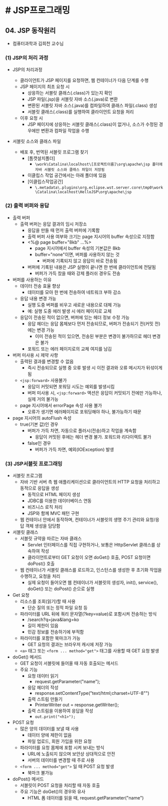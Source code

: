 # # JSP프로그래밍

## 04. JSP 동작원리

- 컴퓨터과학과 김희천 교수님

### (1) JSP의 처리 과정

- JSP의 처리과정
    - 클라이언트가 JSP 페이지를 요청하면, 웹 컨테이너가 다음 단계를 수행
    - JSP 페이지의 최초 요청 시
        - 상응하는 서블릿 클래스(.class)가 있는지 확인
        - JSP 파일(.jsp)을 서블릿 자바 소스(.java)로 변환
        - 변환된 서블릿 자바 소스(.java)를 컴파일하여 클래스 파일(.class) 생성
        - 서블릿 클래스(.class)를 실행하여 클라이언트 요청을 처리
    - 이후 요청 시
        - JSP 페이지에 상응하는 서블릿 클래스(.class)이 없거나, 소스가 수정된 경우에만 변환과 컴파일 작업을 수행

- 서블릿 소스와 클래스 파일
    - 배포 후, 번역된 서블릿 프로그램 찾기
        - [톰캣설치폴더]
            - `\work\Catalina\localhost\[프로젝트이름]\org\apache\jsp 폴더에 자바 서블릿 소스와 클래스 파일이 저장됨`
        - 이클립스 작업 공간에서는 아래 폴더에 있음
        - [이클립스작업공간]
            - `\.metadata\.plugins\org.eclipse.wst.server.core\tmp0\work\Catalina\localhost\HelloJSP\org\apache\jsp`

### (2) 출력 버퍼와 응답

- 출력 버퍼
    - 출력 버퍼는 응답 결과의 임시 저장소
        - 응답을 만들 때 먼저 출력 버퍼에 기록함
        - 출력 버퍼 사용 여부와 크기는 page 지시어의 buffer 속성으로 지정함
        - <%@ page buffer="8kb" ...%>
            - page 지시어에서 buffer 속성의 기본값은 8kb
            - buffer="none"이면, 버퍼를 사용하지 않는 것
                - 버퍼에 기록되지 않고 응답이 바로 전송됨
        - 버퍼에 기록된 내용은 JSP 실행이 끝나면 한 번에 클라이언트에 전달됨
            - 버퍼가 가득 찼을 때와 강제 플러쉬 경우도 전송
- 버퍼를 사용하는 이유
    - 데이터 전송 효율 향상
        - 데이터를 모아 한 번에 전송하여 네트워크 부하 감소
    - 응답 내용 변경 가능
        - 실행 도중 버퍼를 비우고 새로운 내용으로 대체 가능
        - 예: 실행 도중 에러 발생 시 에러 페이지로 교체
    - 응답이 전송된 적이 없으면, 버퍼에 있는 헤더 정보 수정 가능
        - 응답 헤더는 응답 몸체보다 먼저 전송되므로, 버퍼가 전송되기 전(커밋 전)에는 변경 가능
            - 이미 전송된 적이 있으면, 전송된 부분은 변경이 불가하므로 헤더 변경은 불가
        - 포워드 또는 에러 페이지로의 교체 여지를 남김
- 버퍼 미사용 시 제약 사항
    - 출력된 결과를 변경할 수 없음
        - 즉시 전송되므로 실행 중 오류 발생 시 이전 결과와 오류 메시지가 뒤섞이게 됨
    - `<jsp:forward>` 사용불가
        - 응답이 커밋되면 포워딩 시도는 예외를 발생시킴
        - 버퍼 미사용 시, `<jsp:forward>` 액션은 응답이 커밋되기 전에만 가능하나, 실제 거의 불가능
    - page 지시어에서 errorPage 속성 사용 불가
        - 오류가 생기면 에러페이지로 포워딩해야 하나, 불가능하기 때문
- page 지시어의 autoFlush 속성
    - true(기본 값)인 경우
        - 버퍼가 가득 차면, 자동으로 플러시(전송)하고 작업을 계속함
            - 응답이 커밋된 후에는 헤더 변경 불가. 포워드와 리다이렉트 불가
        - false인 경우
            - 버퍼가 가득 차면, 예외(IOException) 발생

### (3) JSP서블릿 프로그래밍

- 서블릿 프로그램
    - 자바 기반 서버 측 웹 애플리케이션으로 클라이언트의 HTTP 요청을 처리하고 동적으로 응답을 생성
        - 동적으로 HTML 페이지 생성
        - JDBC를 이용한 데이터베이스 연동
        - 비즈니스 로직 처리
        - JSP와 함께 MVC 패턴 구현
    - 웹 컨테이너 안에서 동작하며, 컨테이너가 서블릿의 생명 주기 관리와 요청/응답 객체 생성을 담당함
- 서블릿 클래스
    - 서블릿 규약을 따르는 자바 클래스
        - Servlet 인터페이스를 직접 구현하거나, 보통은 HttpServlet 클래스를 상속하여 작성
        - 클라이언트로부터 GET 요청이 오면 doGet() 호출, POST 요청이면 doPost() 호출
    - 웹 컨테이너가 서블릿 클래스를 로드하고, 인스턴스를 생성한 후 초기화 작업을 수행하고, 요청을 처리
        - 실제 요청이 들어오면 웹 컨테이너가 서블릿의 생성자, init(), service(), doGet() 또는 doPost() 순으로 실행
- Get 요청
    - 리소스를 조회(읽기)할 때 사용
        - 단순 질의 또는 정적 파일 요청 등
    - 파라미터를 URL 뒤에 쿼리 문자열(?key=value)로 포함시켜 전송하는 방식
        - /search?q=java&lang=ko
        - 길이 제한이 있음
        - 민감 정보를 전송하기에 부적함
    - 파라미터를 포함한 북마크가 가능
        - GET 요청의 결과는 브라우저 캐시에 저장 가능
    - `<a>` 태그 또는 `<form ... method="get">` 태그를 사용할 때 GET 요청 발생
- doGet() 메서드
    - GET 요청이 서블릿에 들어올 때 자동 호출되는 메서드
    - 주요 기능
        - 요청 데이터 읽기
            - request.getParameter("name");
        - 응답 헤더의 작성
            - response.setContentType("text/html;charset=UTF-8"")
        - 출력 스트림 만들기
            - PrinterWriter out = response.getWriter();
        - 출력 스트림을 이용하여 응답을 작성
            - `out.print("<h1>");`
- POST 요청
    - 많은 양의 데이터를 보낼 때 사용
        - 데이터 양에 제한이 없음
        - 파일 업로드, 회원 가입을 위한 요청
    - 파라미터를 요청 몸체에 포함 시켜 보내는 방식
        - URL에 노출되지 않으며 보안상 상대적으로 안전
        - 서버의 데이터를 변경할 때 주로 사용
    - `<form ... method="get">` 일 때 POST 요청 발생
        - 북마크 불가능
- doPost() 메서드
    - 서블릿이 POST 요청을 처리할 때 자동 호출
    - 주요 기능은 doGet()의 경우와 유사
        - HTML 폼 데이터를 읽을 때, request.getParameter("name")
